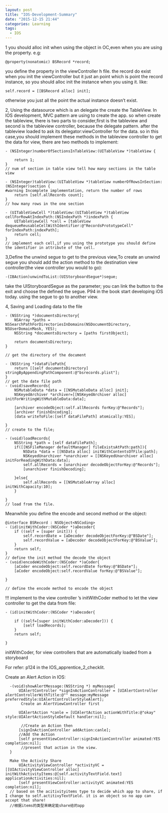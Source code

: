 ```yaml
---
layout: post
title: "IOS-Development-Summary"
date: "2015-12-15 21:44"
categories: Learning
tags:
  - IOS
---
```


1 you should alloc init when using the object in OC,even when you are using the property. e.g:
```
@property(nonatomic) BSRecord *record;
```
you define the property in the viewController h file.
the record do exist when you init the viewController but it just an point which is point the record instance, so you should alloc init the instance when you using it. like:
```
self.record = [[BSRecord alloc] init];
```
otherwise you just all the point the actual instance doesn’t exist.

2, Using the datasource which is an delegate the create the TableView.
In IOS development, MVC pattern are using to create the app. so when create the tableview, there is two parts to consider,first is the tableview and second is the tableview controller, because the delegate pattern. after the tableview loaded to ask its delegator:viewController for the data. so in this case,you should implement these methods in the tableview controller to get the data for view, there are two methods to implement:

```
- (NSInteger)numberOfSectionsInTableView:(UITableView *)tableView {

    return 1;
}
// num of section in table view tell how many sections in the table view

- (NSInteger)tableView:(UITableView *)tableView numberOfRowsInSection:(NSInteger)section {
#warning Incomplete implementation, return the number of rows
    return [self.allRecords count];
}
// how many rows in the one section

- (UITableViewCell *)tableView:(UITableView *)tableView cellForRowAtIndexPath:(NSIndexPath *)indexPath {
    UITableViewCell *cell = [tableView dequeueReusableCellWithIdentifier:@"RecordsPrototypeCell" forIndexPath:indexPath];
    return cell;
}
// implement each cell,if you using the prototype you should define the identifier in attribute of the cell.
```

3,Define the unwind segue to get to the previous view,To create an unwind segue you should add the action method to the destination view controller(the view controller you would to go):

```
-(IBAction)unwindToList:(UIStoryboardSegue*)segue;
```
take the UIStoryboardSegue as the parameter;
you can link the button to the exit and choose the defined the segue. P94 in the book start developing iOS today.
using the segue to go to another view.

4, Saving and Loading data to the file

```
- (NSString *)documentsDirectory{
    NSArray *paths = NSSearchPathForDirectoriesInDomains(NSDocumentDirectory, NSUserDomainMask, YES);
    NSString *documentsDirectory = [paths firstObject];

    return documentsDirectory;
}

// get the directory of the document

- (NSString *)dataFilePath{
    return [[self documentsDirectory] stringByAppendingPathComponent:@"bsrecords.plist"];
}
// get the date file path
- (void)saveRecords{
    NSMutableData *data = [[NSMutableData alloc] init];
    NSKeyedArchiver *archiver=[[NSKeyedArchiver alloc] initForWritingWithMutableData:data];

    [archiver encodeObject:self.allRecords forKey:@"Records"];
    [archiver finishEncoding];
    [data writeToFile:[self dataFilePath] atomically:YES];

}
// create to the file;

- (void)loadRecords{
    NSString *path = [self dataFilePath];
    if([[NSFileManager defaultManager] fileExistsAtPath:path]){
        NSData *data = [[NSData alloc] initWithContentsOfFile:path];
        NSKeyedUnarchiver *unarchiver = [[NSKeyedUnarchiver alloc] initForReadingWithData:data];
        self.allRecords = [unarchiver decodeObjectForKey:@"Records"];
        [unarchiver finishDecoding];

    }else{
        self.allRecords = [[NSMutableArray alloc] initWithCapacity:10];
    }

}
// load from the file.
```
Meanwhile you define the encode and second method or the object:

```
@interface BSRecord : NSObject<NSCoding>
- (id)initWithCoder:(NSCoder *)aDecoder{
    if ((self = [super init])) {
        self.recordDate = [aDecoder decodeObjectForKey:@"BSDate"];
        self.recordValue = [aDecoder decodeObjectForKey:@"BSValue"];
    }
    return self;
}
// define the init method the decode the object
- (void)encodeWithCoder:(NSCoder *)aCoder{
    [aCoder encodeObject:self.recordDate forKey:@"BSDate"];
    [aCoder encodeObject:self.recordValue forKey:@"BSValue"];

}

// define the encode method to encode the object
```
!!! implement to the view controller ’s initWithCoder method to let the view controller to get the data from file:

```
- (id)initWithCoder:(NSCoder *)aDecoder{

    if ((self=[super initWithCoder:aDecoder])) {
        [self loadRecords];
    }
    return self;

}
```
initWithCoder, for view controllers that are automatically loaded from a storyboard

For refer: p124 in the IOS_apprentice_2_checklit.

Create an Alert Action in IOS:

```
  -(void)showAlertMessage:(NSString *) myMessage{
      UIAlertController *signInActionController = [UIAlertController alertControllerWithTitle:@"" message:myMessage preferredStyle:UIAlertControllerStyleAlert];
       Create an AlertViewController first

      UIAlertAction *canle = [UIAlertAction actionWithTitle:@"okay" style:UIAlertActionStyleDefault handler:nil];

       //Create an Action then
      [signInActionController addAction:canle];
      //Add the Action
      [self presentViewController:signInActionController animated:YES completion:nil];
       //present that action in the view.
  }

  Make the Activity Share
      UIActivityViewController *activityVC = [[UIActivityViewController alloc] initWithActivityItems:@[self.activityTextField.text] applicationActivities:nil];
      [self presentViewController:activityVC animated:YES completion:nil];
  // based on the acitivityitems type to decide which app to share, if I change to self.actitivyTextField. it is an object so no app can accept that share!
  //根据items的类型来确定能share给的app
```
